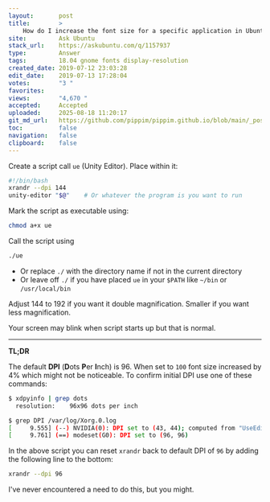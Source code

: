 ```yaml
---
layout:       post
title:        >
    How do I increase the font size for a specific application in Ubuntu 18.04 running Gnome?
site:         Ask Ubuntu
stack_url:    https://askubuntu.com/q/1157937
type:         Answer
tags:         18.04 gnome fonts display-resolution
created_date: 2019-07-12 23:03:28
edit_date:    2019-07-13 17:28:04
votes:        "3 "
favorites:    
views:        "4,670 "
accepted:     Accepted
uploaded:     2025-08-18 11:20:17
git_md_url:   https://github.com/pippim/pippim.github.io/blob/main/_posts/2019/2019-07-12-How-do-I-increase-the-font-size-for-a-specific-application-in-Ubuntu-18.04-running-Gnome_.md
toc:          false
navigation:   false
clipboard:    false
---
```




Create a script call `ue` (Unity Editor). Place within it:

``` bash
#!/bin/bash
xrandr --dpi 144
unity-editor "$@"    # Or whatever the program is you want to run
```

Mark the script as executable using:

``` bash
chmod a+x ue
```

Call the script using

``` bash
./ue
```

- Or replace `./` with the directory name if not in the current directory
- Or leave off `./` if you have placed `ue` in your `$PATH` like `~/bin` or `/usr/local/bin`

Adjust 144 to 192 if you want it double magnification. Smaller if you want less magnification.

Your screen may blink when script starts up but that is normal.


----------

**TL;DR**

The default **DPI** (**D**ots **P**er **I**nch) is 96. When set to `100` font size increased by 4% which might not be noticeable. To confirm initial DPI use one of these commands:

``` bash
$ xdpyinfo | grep dots
  resolution:    96x96 dots per inch

$ grep DPI /var/log/Xorg.0.log
[     9.555] (--) NVIDIA(0): DPI set to (43, 44); computed from "UseEdidDpi" X config
[     9.761] (==) modeset(G0): DPI set to (96, 96)
```

In the above script you can reset `xrandr` back to default DPI of `96` by adding the following line to the bottom:

``` bash
xrandr --dpi 96
```

I've never encountered a need to do this, but you might.
